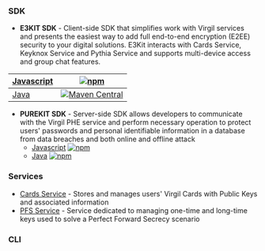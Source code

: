 




### SDK
* **E3KIT SDK** - Client-side SDK that simplifies work with Virgil services and presents the easiest way to add full end-to-end encryption (E2EE) security to your digital solutions. E3Kit interacts with Cards Service, Keyknox Service and Pythia Service and supports multi-device access and group chat features.

| [Javascript](https://github.com/VirgilSecurity/e3kit-js)  |  [![npm](https://img.shields.io/npm/v/@virgilsecurity/e3kit.svg)](https://www.npmjs.com/package/@virgilsecurity/e3kit) |
|---|---|
| [Java](https://github.com/VirgilSecurity/e3kit-js)  | [![Maven Central](https://maven-badges.herokuapp.com/maven-central/com.virgilsecurity/purekit/badge.svg)](https://maven-badges.herokuapp.com/maven-central/com.virgilsecurity/purekit)  |  
* **PUREKIT SDK** - Server-side SDK allows developers to communicate with the Virgil PHE service and perform necessary operation to protect users' passwords and personal identifiable information in a database from data breaches and both online and offline attack
  * [Javascript](https://github.com/VirgilSecurity/e3kit-js) [![npm](https://img.shields.io/npm/v/@virgilsecurity/e3kit.svg)](https://www.npmjs.com/package/@virgilsecurity/e3kit)
  * [Java](https://github.com/VirgilSecurity/e3kit-js) [![npm](https://img.shields.io/npm/v/@virgilsecurity/e3kit.svg)](https://www.npmjs.com/package/@virgilsecurity/e3kit)

### Services 
* [Cards Service](https://developer.virgilsecurity.com/docs/api-reference/card-service/v5) - Stores and manages users' Virgil Cards with Public Keys and associated information
* [PFS Service](https://developer.virgilsecurity.com/docs/api-reference/card-service/v5) - Service dedicated to managing one-time and long-time keys used to solve a Perfect Forward Secrecy scenario

### CLI 
